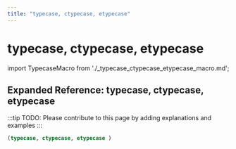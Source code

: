 ```yaml
---
title: "typecase, ctypecase, etypecase"
---
```


# typecase, ctypecase, etypecase

import TypecaseMacro from './_typecase_ctypecase_etypecase_macro.md';

<TypecaseMacro />

## Expanded Reference: typecase, ctypecase, etypecase

:::tip
TODO: Please contribute to this page by adding explanations and examples
:::

```lisp
(typecase, ctypecase, etypecase )
```
